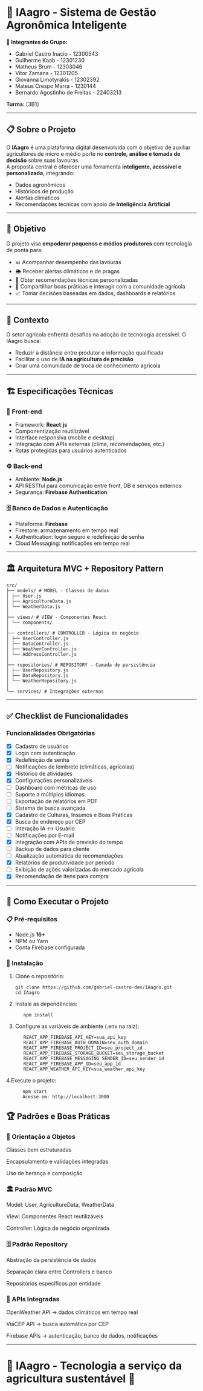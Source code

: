 # 🌱 IAagro - Sistema de Gestão Agronômica Inteligente

**👥 Integrantes do Grupo:**
- Gabriel Castro Inacio - 12300543  
- Guilherme Kaab - 12301230  
- Matheus Brum - 12303046  
- Vitor Zamana - 12301205  
- Giovanna Limotyrakis - 12302392  
- Mateus Crespo Marra - 1230144  
- Bernardo Agostinho de Freitas - 22403213  

**Turma:** [3B1]  

---

## 📋 Sobre o Projeto
O **IAagro** é uma plataforma digital desenvolvida com o objetivo de auxiliar agricultores de micro e médio porte no **controle, análise e tomada de decisão** sobre suas lavouras.  
A proposta central é oferecer uma ferramenta **inteligente, acessível e personalizada**, integrando:

- Dados agronômicos  
- Históricos de produção  
- Alertas climáticos  
- Recomendações técnicas com apoio de **Inteligência Artificial**  

---

## 🎯 Objetivo
O projeto visa **empoderar pequenos e médios produtores** com tecnologia de ponta para:

- 📊 Acompanhar desempenho das lavouras  
- 🌦️ Receber alertas climáticos e de pragas  
- 🤖 Obter recomendações técnicas personalizadas  
- 🌱 Compartilhar boas práticas e interagir com a comunidade agrícola  
- 📈 Tomar decisões baseadas em dados, dashboards e relatórios  

---

## 🌾 Contexto
O setor agrícola enfrenta desafios na adoção de tecnologia acessível. O IAagro busca:

- Reduzir a distância entre produtor e informação qualificada  
- Facilitar o uso de **IA na agricultura de precisão**  
- Criar uma comunidade de troca de conhecimento agrícola  

---

## 🏗️ Especificações Técnicas

### 🎨 Front-end
- Framework: **React.js**
- Componentização reutilizável  
- Interface responsiva (mobile e desktop)  
- Integração com APIs externas (clima, recomendações, etc.)  
- Rotas protegidas para usuários autenticados  

### ⚙️ Back-end
- Ambiente: **Node.js**  
- API RESTful para comunicação entre front, DB e serviços externos  
- Segurança: **Firebase Authentication**  

### 🗄️ Banco de Dados e Autenticação
- Plataforma: **Firebase**  
- Firestore: armazenamento em tempo real  
- Authentication: login seguro e redefinição de senha  
- Cloud Messaging: notificações em tempo real  

---

## 🏛️ Arquitetura MVC + Repository Pattern
```
src/
├── models/ # MODEL - Classes de dados
│ ├── User.js
│ ├── AgricultureData.js
│ └── WeatherData.js
│
├── views/ # VIEW - Componentes React
│ └── components/
│
├── controllers/ # CONTROLLER - Lógica de negócio
│ ├── UserController.js
│ ├── DataController.js
│ ├── WeatherController.js
│ └── AddressController.js
│
├── repositories/ # REPOSITORY - Camada de persistência
│ ├── UserRepository.js
│ ├── DataRepository.js
│ └── WeatherRepository.js
│
└── services/ # Integrações externas
```
---

## ✅ Checklist de Funcionalidades

### Funcionalidades Obrigatórias
- [x] Cadastro de usuários  
- [x] Login com autenticação  
- [x] Redefinição de senha  
- [ ] Notificações de lembrete (climáticas, agrícolas)  
- [x] Histórico de atividades  
- [x] Configurações personalizáveis  
- [ ] Dashboard com métricas de uso  
- [ ] Suporte a múltiplos idiomas  
- [ ] Exportação de relatórios em PDF  
- [ ] Sistema de busca avançada  
- [x] Cadastro de Culturas, Insumos e Boas Práticas  
- [x] Busca de endereço por CEP  
- [ ] Interação IA ↔ Usuário  
- [ ] Notificações por E-mail  
- [x] Integração com APIs de previsão do tempo  
- [ ] Backup de dados para cliente  
- [ ] Atualização automática de recomendações  
- [x] Relatórios de produtividade por período  
- [ ] Exibição de ações valorizadas do mercado agrícola  
- [x] Recomendação de itens para compra  

---

## 🚀 Como Executar o Projeto

### 📋 Pré-requisitos
- Node.js **16+**  
- NPM ou Yarn  
- Conta Firebase configurada  

### 🔧 Instalação
1. Clone o repositório:
   ```
   git clone https://github.com/gabriel-castro-dev/IAagro.git
   cd IAagro
2. Instale as dependências:
   ```
      npm install
3. Configure as variáveis de ambiente (.env na raiz):
   ```
      REACT_APP_FIREBASE_API_KEY=sua_api_key
      REACT_APP_FIREBASE_AUTH_DOMAIN=seu_auth_domain
      REACT_APP_FIREBASE_PROJECT_ID=seu_project_id
      REACT_APP_FIREBASE_STORAGE_BUCKET=seu_storage_bucket
      REACT_APP_FIREBASE_MESSAGING_SENDER_ID=seu_sender_id
      REACT_APP_FIREBASE_APP_ID=seu_app_id
      REACT_APP_WEATHER_API_KEY=sua_weather_api_key
4.Execute o projeto:  
```
      npm start
      Acesse em: http://localhost:3000
```
    
## 🏆 Padrões e Boas Práticas
### 🎯 Orientação a Objetos

Classes bem estruturadas

Encapsulamento e validações integradas

Uso de herança e composição

### 🏛️ Padrão MVC

Model: User, AgricultureData, WeatherData

View: Componentes React reutilizáveis

Controller: Lógica de negócio organizada

### 🗄️ Padrão Repository

Abstração da persistência de dados

Separação clara entre Controllers e banco

Repositórios específicos por entidade

### 🔧 APIs Integradas

OpenWeather API → dados climáticos em tempo real

ViaCEP API → busca automática por CEP

Firebase APIs → autenticação, banco de dados, notificações

---
# 🌱 IAagro - Tecnologia a serviço da agricultura sustentável 🚀
